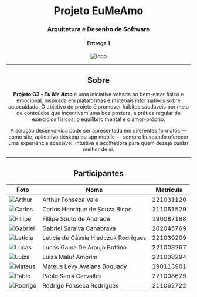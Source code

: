 <center>

# __Projeto EuMeAmo__

### __Arquitetura e Desenho de Software__

#### __Entrega 1__

![logo](logo.jpeg)

</center>

---

<center>

## Sobre 

**Projeto G3 - *Eu Me Amo*** é uma iniciativa voltada ao bem-estar físico e emocional, inspirada em plataformas e materiais informativos sobre autocuidado. O objetivo do projeto é promover hábitos saudáveis por meio de conteúdos que incentivam uma boa postura, a prática regular de exercícios físicos, o equilíbrio mental e o amor-próprio.

A solução desenvolvida pode ser apresentada em diferentes formatos — como site, aplicativo desktop ou app mobile — sempre buscando oferecer uma experiência acessível, intuitiva e acolhedora para quem deseja cuidar melhor de si.

---
## __Participantes__

| Foto | Nome | Matrícula |
|------|------|-----------|
| ![Arthur](https://avatars.githubusercontent.com/u/169956243?v=4) | Arthur Fonseca Vale | 221031120 |
| ![Carlos](https://avatars.githubusercontent.com/u/176343509?s=400&u=f68505c1514d25643e35b4b3869217ca352e8ab5&v=4) | Carlos Henrique de Souza Bispo | 211061529 |
| ![Fillipe](https://avatars.githubusercontent.com/u/72557022?v=4) | Fillipe Souto de Andrade | 190087188 |
| ![Gabriel](https://avatars.githubusercontent.com/u/123017858?v=4) | Gabriel Saraiva Canabrava | 202045769 |
| ![Letícia](https://avatars.githubusercontent.com/u/109438911?v=4) | Letícia de Cássia Hladczuk Rodrigues | 221039209 |
| ![Lucas](https://avatars.githubusercontent.com/u/101297130?v=4) | Lucas Gama De Araujo Bottino | 221008267 |
| ![Luiza](https://avatars.githubusercontent.com/u/117913962?v=4) | Luiza Maluf Amorim | 221008294 |
| ![Mateus](https://avatars.githubusercontent.com/u/70410544?v=4) | Mateus Levy Avelans Boquady | 190113901 |
| ![Pablo](https://avatars.githubusercontent.com/u/164106433?v=4) | Pablo Serra Carvalho | 221008679 |
| ![Rodrigo](https://avatars.githubusercontent.com/u/98030427?v=4) | Rodrigo Fonseca Rodrigues | 211062722 |
